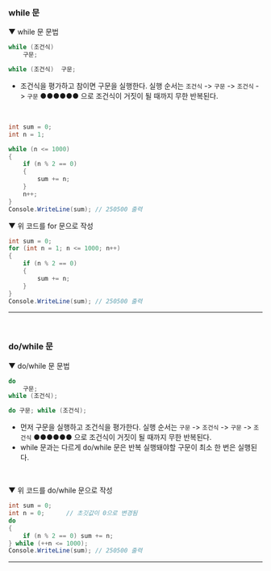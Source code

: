 ### while 문
▼ while 문 문법
```csharp
while (조건식)
    구문;

while (조건식)  구문;
```
- 조건식을 평가하고 참이면 구문을 실행한다. 실행 순서는 `조건식` -> `구문` -> `조건식` -> `구문` ●●●●●● 으로 조건식이 거짓이 될 때까지 무한 반복된다.
<br>

```csharp
int sum = 0;
int n = 1;

while (n <= 1000)
{
    if (n % 2 == 0)
    {
        sum += n;
    }
    n++;
}
Console.WriteLine(sum); // 250500 출력
```
▼ 위 코드를 for 문으로 작성
```csharp
int sum = 0;
for (int n = 1; n <= 1000; n++)
{
    if (n % 2 == 0)
    {
        sum += n;
    }
}
Console.WriteLine(sum); // 250500 출력
```
****
<br>

### do/while 문
▼ do/while 문 문법
```csharp
do
    구문;
while (조건식);

do 구문; while (조건식);
```
- 먼저 구문을 실행하고 조건식을 평가한다. 실행 순서는 `구문` -> `조건식` -> `구문` -> `조건식` ●●●●●● 으로 조건식이 거짓이 될 때까지 무한 반복된다.
- while 문과는 다르게 do/while 문은 반복 실행돼야할 구문이 최소 한 번은 실행된다.
<br>

▼ 위 코드를 do/while 문으로 작성
```csharp
int sum = 0;
int n = 0;      // 초깃값이 0으로 변경됨
do
{
    if (n % 2 == 0) sum += n;
} while (++n <= 1000);
Console.WriteLine(sum); // 250500 출력
```
****
<br>
